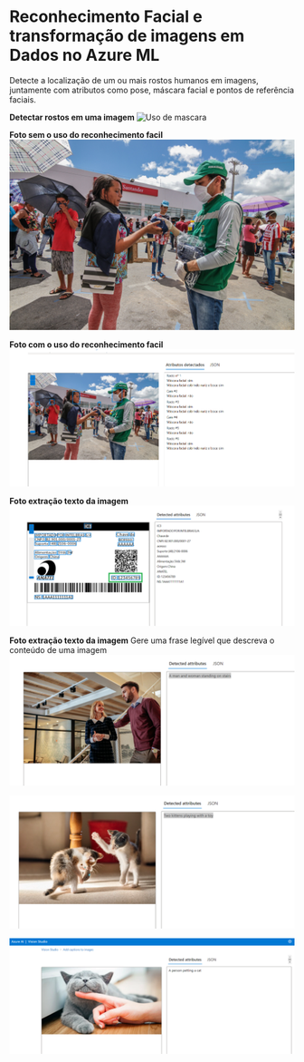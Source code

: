 # Reconhecimento Facial e transformação de imagens em Dados no Azure ML

Detecte a localização de um ou mais rostos humanos em imagens, juntamente com atributos como pose, máscara facial e pontos de referência faciais.

**Detectar rostos em uma imagem**
![Uso de mascara](https://github.com/Doni-zete/azure-ai900/blob/main/analise-imagem/output/come%C3%A7o.png)


**Foto sem o uso do reconhecimento facil**
![Uso de mascara](https://github.com/Doni-zete/azure-ai900/blob/main/analise-imagem/inputs/foto1.jpg)

**Foto com o uso do reconhecimento facil**
![Uso de mascara](https://github.com/Doni-zete/azure-ai900/blob/main/analise-imagem/output/reconhecimento%20facial.png)


**Foto extração texto da imagem**
![analise de documento](https://github.com/Doni-zete/azure-ai900/blob/main/analise-imagem/output/analise%20de%20documento1.png)

**Foto extração texto da imagem**
Gere uma frase legível que descreva o conteúdo de uma imagem
![Descrição](https://github.com/Doni-zete/azure-ai900/blob/main/analise-imagem/output/descricao1.png)


![Descrição](https://github.com/Doni-zete/azure-ai900/blob/main/analise-imagem/output/descricao2.png)

![Descrição](https://github.com/Doni-zete/azure-ai900/blob/main/analise-imagem/output/descricao3.png)


